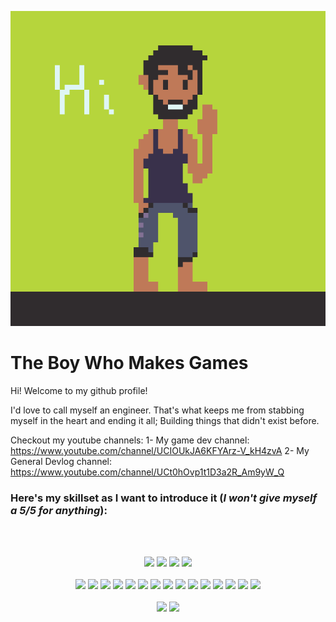 <p align="center">
  <img src="./Assets/me-wave.gif" />
</p>

# The Boy Who Makes Games
Hi! Welcome to my github profile!

I'd love to call myself an engineer. That's what keeps me from stabbing myself in the heart and ending it all; Building things that didn't exist before.

Checkout my youtube channels:
1- My game dev channel: https://www.youtube.com/channel/UCIOUkJA6KFYArz-V_kH4zvA
2- My General Devlog channel: https://www.youtube.com/channel/UCt0hOvp1t1D3a2R_Am9yW_Q

### Here's **my skillset** as I want to introduce it (*I won't give myself a 5/5 for anything*):
<br>
<br>
<p align="center">
    <img src="https://img.shields.io/static/v1?label=Unity&message=4.5/5&color=green"/>
    <img src="https://img.shields.io/static/v1?label=Csharp&message=4/5&color=green"/>
    <img src="https://img.shields.io/static/v1?label=Problem%20Solving&message=4/5&color=green"/>
    <img src="https://img.shields.io/static/v1?label=Vim&message=4/5&color=green"/>
    <br><br>
    <img src="https://img.shields.io/static/v1?label=Cpp&message=2.5/5&color=yellow"/>
    <img src="https://img.shields.io/static/v1?label=Gazebo&message=3/5&color=yellow"/>
    <img src="https://img.shields.io/static/v1?label=ROS&message=3/5&color=yellow"/>
    <img src="https://img.shields.io/static/v1?label=Shader%20Programming&message=3.5/5&color=yellow"/>
    <img src="https://img.shields.io/static/v1?label=ReactJS&message=2/5&color=yellow"/>
    <img src="https://img.shields.io/static/v1?label=VueJS&message=2/5&color=yellow"/>
    <img src="https://img.shields.io/static/v1?label=NodeJS&message=3/5&color=yellow"/>
    <img src="https://img.shields.io/static/v1?label=Python&message=3.5/5&color=yellow"/>
    <img src="https://img.shields.io/static/v1?label=MongoDB&message=2/5&color=yellow"/>
    <img src="https://img.shields.io/static/v1?label=SQL&message=2/5&color=yellow"/>
    <img src="https://img.shields.io/static/v1?label=Linux&message=3/5&color=yellow"/>
    <img src="https://img.shields.io/static/v1?label=PyTorch&message=3.5/5&color=yellow"/>
    <img src="https://img.shields.io/static/v1?label=TensorFlow&message=3/5&color=yellow"/>
    <img src="https://img.shields.io/static/v1?label=ML&message=3/5&color=yellow"/>
    <img src="https://img.shields.io/static/v1?label=RL&message=2/5&color=yellow"/>
    <br><br>
    <img src="https://img.shields.io/static/v1?label=OpenGL&message=1.5/5&color=red"/>
    <img src="https://img.shields.io/static/v1?label=GANs&message=1.5/5&color=yellow"/>
</p>
